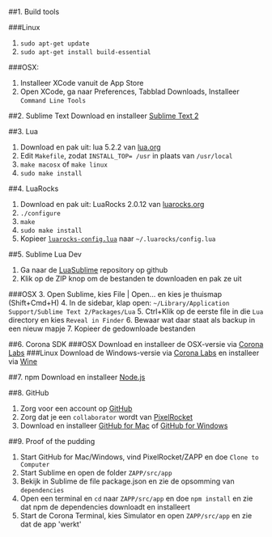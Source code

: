 ##1. Build tools

###Linux
1. `sudo apt-get update`
2. `sudo apt-get install build-essential`

###OSX:
1. Installeer XCode vanuit de App Store
2. Open XCode, ga naar Preferences, Tabblad Downloads, Installeer `Command Line Tools`

##2. Sublime Text
Download en installeer [Sublime Text 2](http://www.sublimetext.com/2)

##3. Lua
1. Download en pak uit: lua 5.2.2 van [lua.org](http://www.lua.org/ftp/)
2. Edit `Makefile`, zodat `INSTALL_TOP= /usr` in plaats van `/usr/local`
3. `make macosx` of `make linux`
4. `sudo make install`

##4. LuaRocks
1. Download en pak uit: LuaRocks 2.0.12 van [luarocks.org](http://luarocks.org/releases/)
2. `./configure`
3. `make`
4. `sudo make install`
5. Kopieer [`luarocks-config.lua`](https://github.com/Pixelrocket/ZAPP/blob/master/doc/ontwikkelomgeving/luarocks-config.lua) naar `~/.luarocks/config.lua`

##5. Sublime Lua Dev
1. Ga naar de [LuaSublime](https://github.com/rorydriscoll/LuaSublime) repository op github
2. Klik op de ZIP knop om de bestanden te downloaden en pak ze uit

###OSX
3. Open Sublime, kies File | Open... en kies je thuismap (Shift+Cmd+H)
4. In de sidebar, klap open: `~/Library/Application Support/Sublime Text 2/Packages/Lua`
5. Ctrl+Klik op de eerste file in die `Lua` directory en kies `Reveal in Finder`
6. Bewaar wat daar staat als backup in een nieuw mapje
7. Kopieer de gedownloade bestanden

##6. Corona SDK
###OSX
Download en installeer de OSX-versie via [Corona Labs](http://www.coronalabs.com/products/corona-sdk/)
###Linux
Download de Windows-versie via [Corona Labs](http://www.coronalabs.com/products/corona-sdk/) en installeer via [Wine](http://www.winehq.org/)

##7. npm
Download en installeer [Node.js](http://nodejs.org/download/)

##8. GitHub
1. Zorg voor een account op [GitHub](http://github.com)
2. Zorg dat je een `collaborator` wordt van [PixelRocket](http://github.com/pixelrocket)
3. Download en installeer [GitHub for Mac](http://mac.github.com) of [GitHub for Windows](http://windows.github.com)

##9. Proof of the pudding
1. Start GitHub for Mac/Windows, vind PixelRocket/ZAPP en doe `Clone to Computer`
2. Start Sublime en open de folder `ZAPP/src/app`
3. Bekijk in Sublime de file package.json en zie de opsomming van `dependencies`
4. Open een terminal en `cd` naar `ZAPP/src/app` en doe `npm install` en zie dat npm de dependencies downloadt en installeert
5. Start de Corona Terminal, kies Simulator en open `ZAPP/src/app` en zie dat de app 'werkt'

